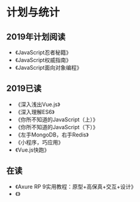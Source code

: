 # 计划与统计

## 2019年计划阅读
* 《JavaScript忍者秘籍》
* 《JavaScript权威指南》
* 《JavaScript面向对象编程》

## 2019已读
* 《深入浅出Vue.js》
* 《深入理解ES6》
* 《你所不知道的JavaScript（上）》
* 《你所不知道的JavaScript（下）》
* 《左手MongoDB，右手Redis》
* 《小程序，巧应用》
* 《Vue.js快跑》



## 在读

* 《Axure RP 9实用教程：原型+高保真+交互+设计》
* 《》